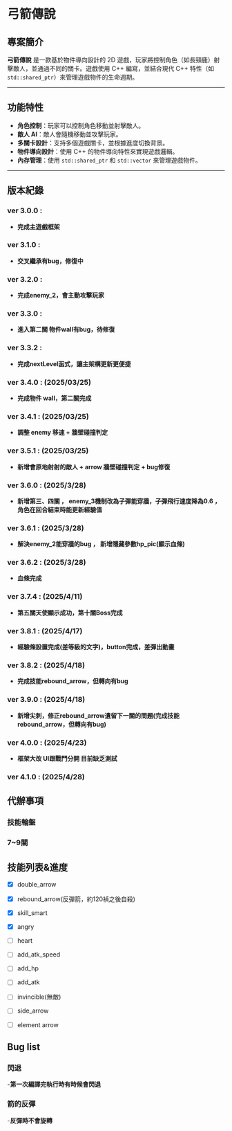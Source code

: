 # 弓箭傳說

## 專案簡介
**弓箭傳說** 是一款基於物件導向設計的 2D 遊戲，玩家將控制角色（如長頸鹿）射擊敵人，並通過不同的關卡。遊戲使用 C++ 編寫，並結合現代 C++ 特性（如 `std::shared_ptr`）來管理遊戲物件的生命週期。

---

## 功能特性
- **角色控制**：玩家可以控制角色移動並射擊敵人。
- **敵人 AI**：敵人會隨機移動並攻擊玩家。
- **多關卡設計**：支持多個遊戲關卡，並根據進度切換背景。
- **物件導向設計**：使用 C++ 的物件導向特性來實現遊戲邏輯。
- **內存管理**：使用 `std::shared_ptr` 和 `std::vector` 來管理遊戲物件。

---
<!-- 
W/A/S/D：移動角色
Q：射擊弓箭
P：顯示角色座標
ESC：退出遊戲 -->


## 版本紀錄
### ver 3.0.0 : 
- **完成主遊戲框架**

### ver 3.1.0 :
- **交叉繼承有bug，修復中**

### ver 3.2.0 :
- **完成enemy_2，會主動攻擊玩家**

### ver 3.3.0 :
- **進入第二關 物件wall有bug，待修復**

### ver 3.3.2 :
- **完成nextLevel函式，讓主架構更新更便捷**

### ver 3.4.0 : (2025/03/25)
- **完成物件 wall，第二關完成**

### ver 3.4.1 : (2025/03/25)
- **調整 enemy 移速 + 牆壁碰撞判定**

### ver 3.5.1 : (2025/03/25)
- **新增會原地射射的敵人 + arrow 牆壁碰撞判定 + bug修復**

### ver 3.6.0 : (2025/3/28)
- **新增第三、四關 ， enemy_3機制改為子彈能穿牆，子彈飛行速度降為0.6 ， 角色在回合結束時能更新經驗值**

### ver 3.6.1 : (2025/3/28)
- **解決enemy_2能穿牆的bug ， 新增隱藏參數hp_pic(顯示血條)**

### ver 3.6.2 : (2025/3/28)
- **血條完成**

### ver 3.7.4 : (2025/4/11)
- **第五關天使顯示成功，第十關Boss完成**

### ver 3.8.1 : (2025/4/17)
- **經驗條設置完成(差等級的文字)，button完成，差彈出動畫**

### ver 3.8.2 : (2025/4/18)
- **完成技能rebound_arrow，但轉向有bug**

### ver 3.9.0 : (2025/4/18)
- **新增尖刺，修正rebound_arrow遺留下一關的問題(完成技能rebound_arrow，但轉向有bug)**

### ver 4.0.0 : (2025/4/23)
- **框架大改 UI跟戰鬥分開 目前缺乏測試**

### ver 4.1.0 : (2025/4/28)


## 代辦事項
### 技能輪盤
### 7~9關

## 技能列表&進度
- [x] double_arrow
- [x] rebound_arrow(反彈箭，約120禎之後自殺)
- [x] skill_smart
- [x] angry
- [ ] heart
- [ ] add_atk_speed
- [ ] add_hp
- [ ] add_atk
- [ ] invincible(無敵)
- [ ] side_arrow
- [ ] element arrow


## Bug list
### 閃退
-**第一次編譯完執行時有時候會閃退**

### 箭的反彈
-**反彈時不會旋轉**

<!-- ###  -->
